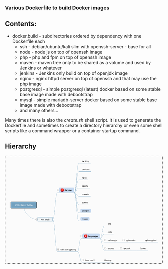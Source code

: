 ### Various Dockerfile to build Docker images

## Contents:

- docker.build - subdirectories ordered by dependency with one Dockerfile each
  - ssh - debian/ubuntu/kali slim with openssh-server - base for all
  - node - node js on top of openssh image
  - php - php and fpm on top of openssh image
  - maven - maven tree only to be shared as a volume and used by Jenkins or whatever
  - jenkins - Jenkins only build on top of openjdk image
  - nginx - nginx httpd server on top of openssh and that may use the php image
  - postgresql - simple postgresql (latest) docker based on some stable base image made with debootstrap
  - mysql - simple mariadb-server docker based on some stable base image made with debootstrap
  - and many others...

Many times there is also the *create.sh* shell script. It is used to generate the Dockerfile and sometimes 
to create a directory hierarchy or even some shell scripts like a command wrapper or a container
startup command.

## Hierarchy

![Hierarchy](Hierarchy.png)
